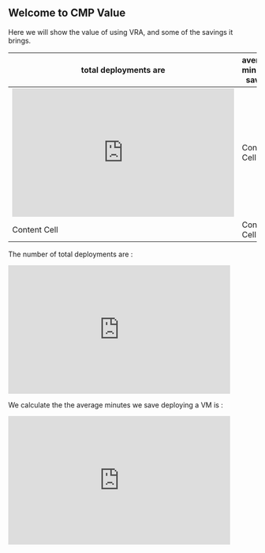 ## Welcome to CMP Value

Here we will show the value of using VRA, and some of the savings it brings.

| total deployments are  | average minutes saved |
| ------------- | ------------- |
| <iframe width="450" height="260" style="border: 0px solid #cccccc;" src="https://thingspeak.com/channels/928804/widgets/126404"></iframe>  | Content Cell  |
| Content Cell  | Content Cell  |

The number of total deployments are : 
<iframe width="450" height="260" style="border: 0px solid #cccccc;" src="https://thingspeak.com/channels/928804/widgets/126404"></iframe>

We calculate the the average minutes we save deploying a VM is :
<iframe width="450" height="260" style="border: 0px solid #cccccc;" src="https://thingspeak.com/channels/928804/widgets/126385"></iframe>


